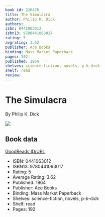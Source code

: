 ```yaml
---
book id: 226476
title: The Simulacra
author: Philip K. Dick
authors: 
isbn: 0441063012
isbn13: 9780441063017
rating: 5
avgrating: 3.62
publisher: Ace Books
binding: Mass Market Paperback
pages: 192
published: 1964
shelves: science-fiction, novels, p-k-dick
shelf: read
review: 
---
```


# The Simulacra

By Philip K. Dick

![](https://i.gr-assets.com/images/S/compressed.photo.goodreads.com/books/1172871052l/226476._SY475_.jpg)

## Book data

[GoodReads ID/URL](https://www.goodreads.com/book/show/226476)

- ISBN: 0441063012
- ISBN13: 9780441063017
- Rating: 5
- Average Rating: 3.62
- Published: 1964
- Publisher: Ace Books
- Binding: Mass Market Paperback
- Shelves: science-fiction, novels, p-k-dick
- Shelf: read
- Pages: 192

